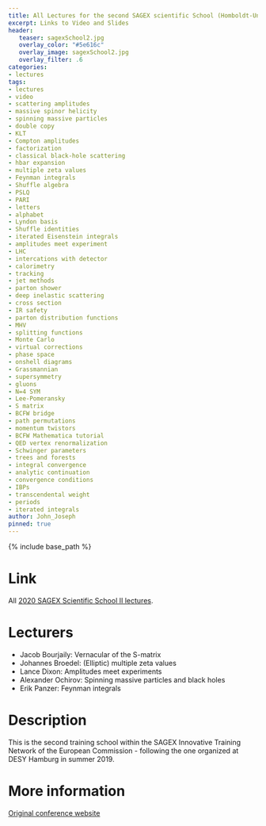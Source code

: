 ```yaml
---
title: All Lectures for the second SAGEX scientific School (Homboldt-University-Berlin)
excerpt: Links to Video and Slides
header:
   teaser: sagexSchool2.jpg 
   overlay_color: "#5e616c"
   overlay_image: sagexSchool2.jpg
   overlay_filter: .6
categories:
- lectures
tags:
- lectures
- video
- scattering amplitudes
- massive spinor helicity
- spinning massive particles
- double copy
- KLT
- Compton amplitudes
- factorization
- classical black-hole scattering
- hbar expansion
- multiple zeta values
- Feynman integrals
- Shuffle algebra
- PSLQ
- PARI
- letters
- alphabet
- Lyndon basis
- Shuffle identities
- iterated Eisenstein integrals
- amplitudes meet experiment
- LHC
- intercations with detector
- calorimetry
- tracking
- jet methods
- parton shower
- deep inelastic scattering
- cross section
- IR safety
- parton distribution functions
- MHV
- splitting functions
- Monte Carlo
- virtual corrections
- phase space
- onshell diagrams
- Grassmannian
- supersymmetry
- gluons
- N=4 SYM
- Lee-Pomeransky
- S matrix
- BCFW bridge
- path permutations
- momentum twistors
- BCFW Mathematica tutorial
- QED vertex renormalization
- Schwinger parameters
- trees and forests
- integral convergence
- analytic continuation
- convergence conditions
- IBPs
- transcendental weight
- periods
- iterated integrals
author: John_Joseph
pinned: true
---
```

{% include base_path %}

# Link
All [2020 SAGEX Scientific School II lectures](https://www.youtube.com/playlist?list=PLC6RXWfJfoYw1WSGwSoVePUtbtbruG-oQ).

# Lecturers
* Jacob Bourjaily: Vernacular of the S-matrix
* Johannes Broedel: (Elliptic) multiple zeta values
* Lance Dixon: Amplitudes meet experiments
* Alexander Ochirov: Spinning massive particles and black holes
* Erik Panzer: Feynman integrals

# Description
This is the second training school within the SAGEX Innovative Training Network of the European Commission - following the one organized at DESY Hamburg in summer 2019.

# More information
[Original conference website](https://indico.cern.ch/event/857425/)
